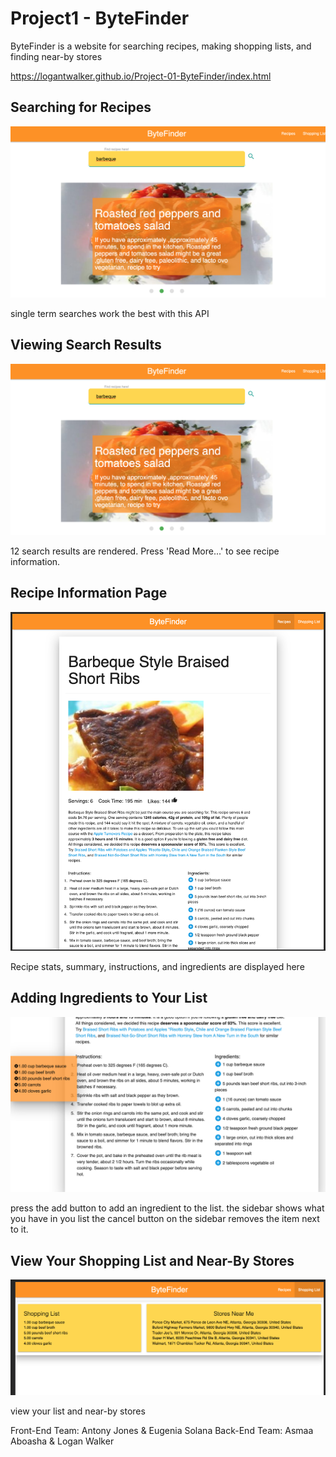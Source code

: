 # Project1 - ByteFinder

ByteFinder is a website for searching recipes, making shopping lists, and finding near-by stores

https://logantwalker.github.io/Project-01-ByteFinder/index.html

## Searching for Recipes

![Recipe Search](readme-img/searchRecipe.png)

single term searches work the best with this API

## Viewing Search Results

![Search Results](readme-img/searchRecipe.png)

12 search results are rendered. Press 'Read More...' to see recipe information.

## Recipe Information Page

![Recipe Page](readme-img/pageRecipe.png)

Recipe stats, summary, instructions, and ingredients are displayed here

## Adding Ingredients to Your List

![Adding Ingredients](readme-img/add-item.png)

press the add button to add an ingredient to the list. the sidebar shows what you have in you list
the cancel button on the sidebar removes the item next to it.

## View Your Shopping List and Near-By Stores

![list](readme-img/list.png)

view your list and near-by stores

Front-End Team: Antony Jones & Eugenia Solana
Back-End Team: Asmaa Aboasha & Logan Walker
